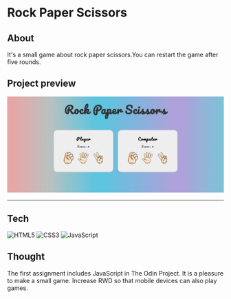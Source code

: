 # Rock Paper Scissors

## About

It's a small game about rock paper scissors.You can restart the game after five rounds.

## Project preview

<img src="resource/preview.png">

--- 

## Tech

![HTML5](https://img.shields.io/badge/html5-%23E34F26.svg?style=for-the-badge&logo=html5&logoColor=white) 
![CSS3](https://img.shields.io/badge/css3-%231572B6.svg?style=for-the-badge&logo=css3&logoColor=white)
![JavaScript](https://img.shields.io/badge/javascript-%23323330.svg?style=for-the-badge&logo=javascript&logoColor=%23F7DF1E)

## Thought

The first assignment includes JavaScript in The Odin Project. It is a pleasure to make a small game. Increase RWD so that mobile devices can also play games.
